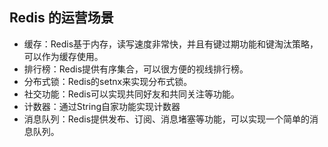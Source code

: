 ## Redis 的运营场景
 - 缓存：Redis基于内存，读写速度非常快，并且有键过期功能和键淘汰策略，可以作为缓存使用。
 - 排行榜：Redis提供有序集合，可以很方便的视线排行榜。
 - 分布式锁：Redis的setnx来实现分布式锁。
 - 社交功能：Redis可以实现共同好友和共同关注等功能。
 - 计数器：通过String自家功能实现计数器
 - 消息队列：Redis提供发布、订阅、消息堵塞等功能，可以实现一个简单的消息队列。